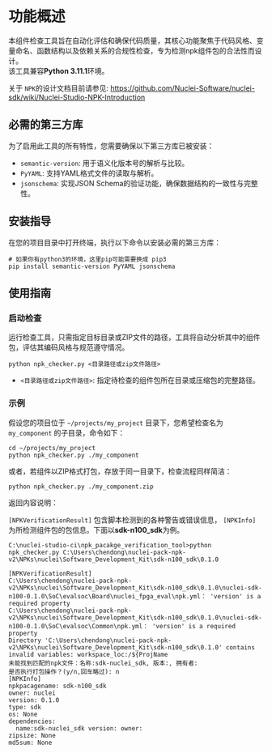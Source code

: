 
# 功能概述

本组件检查工具旨在自动化评估和确保代码质量，其核心功能聚焦于代码风格、变量命名、函数结构以及依赖关系的合规性检查，专为检测npk组件包的合法性而设计。  
该工具兼容**Python 3.11.1**环境。

关于 `NPK`的设计文档目前请参见: https://github.com/Nuclei-Software/nuclei-sdk/wiki/Nuclei-Studio-NPK-Introduction

## 必需的第三方库

为了启用此工具的所有特性，您需要确保以下第三方库已被安装：

- `semantic-version`: 用于语义化版本号的解析与比较。
- `PyYAML`: 支持YAML格式文件的读取与解析。
- `jsonschema`: 实现JSON Schema的验证功能，确保数据结构的一致性与完整性。

## 安装指导

在您的项目目录中打开终端，执行以下命令以安装必需的第三方库：

```shell
# 如果你有python3的环境，这里pip可能需要换成 pip3
pip install semantic-version PyYAML jsonschema
```

## 使用指南

### 启动检查

运行检查工具，只需指定目标目录或ZIP文件的路径，工具将自动分析其中的组件包，评估其编码风格与规范遵守情况。

```shell
python npk_checker.py <目录路径或zip文件路径>
```

- `<目录路径或zip文件路径>`: 指定待检查的组件包所在目录或压缩包的完整路径。

### 示例

假设您的项目位于 `~/projects/my_project` 目录下，您希望检查名为 `my_component` 的子目录，命令如下：

```shell
cd ~/projects/my_project
python npk_checker.py ./my_component
```

或者，若组件以ZIP格式打包，存放于同一目录下，检查流程同样简洁：

```shell
python npk_checker.py ./my_component.zip
```

返回内容说明：

`[NPKVerificationResult]` 包含脚本检测到的各种警告或错误信息，
`[NPKInfo]` 为所检测组件包的包信息。下面以**sdk-n100_sdk**为例。

```
C:\nuclei-studio-ci\npk_pacakge_verification_tool>python npk_checker.py C:\Users\chendong\nuclei-pack-npk-v2\NPKs\nuclei\Software_Development_Kit\sdk-n100_sdk\0.1.0

[NPKVerificationResult]
C:\Users\chendong\nuclei-pack-npk-v2\NPKs\nuclei\Software_Development_Kit\sdk-n100_sdk\0.1.0\nuclei-sdk-n100-0.1.0\SoC\evalsoc\Board\nuclei_fpga_eval\npk.yml： 'version' is a required property
C:\Users\chendong\nuclei-pack-npk-v2\NPKs\nuclei\Software_Development_Kit\sdk-n100_sdk\0.1.0\nuclei-sdk-n100-0.1.0\SoC\evalsoc\Common\npk.yml： 'version' is a required property
Directory 'C:\Users\chendong\nuclei-pack-npk-v2\NPKs\nuclei\Software_Development_Kit\sdk-n100_sdk\0.1.0' contains invalid variables: workspace_loc:/${ProjName
未能找到匹配的npk文件：名称:sdk-nuclei_sdk, 版本:, 拥有者:
是否执行打包操作？(y/n,回车略过): n
[NPKInfo]
npkpacagename: sdk-n100_sdk
owner: nuclei
version: 0.1.0
type: sdk
os: None
dependencies:
  name:sdk-nuclei_sdk version: owner:
zipsize: None
md5sum: None
```